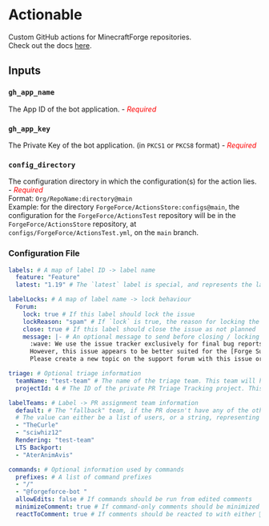 # Actionable

Custom GitHub actions for MinecraftForge repositories.  
Check out the docs [here](https://minecraftforge.github.io/Actionable/).

## Inputs

### `gh_app_name`

The App ID of the bot application. - <font color=red>*Required*</font>

### `gh_app_key`

The Private Key of the bot application. (in `PKCS1` or `PKCS8` format) - <font color=red>*Required*</font>

### `config_directory`

The configuration directory in which the configuration(s) for the action lies. - <font color=red>*Required*</font>  
Format: `Org/RepoName:directory@main`  
Example: for the directory `ForgeForce/ActionsStore:configs@main`, the configuration for the `ForgeForce/ActionsTest` repository
will be in the `ForgeForce/ActionsStore` repository, at `configs/ForgeForce/ActionsTest.yml`, on the `main` branch.

### Configuration File
```yaml
labels: # A map of label ID -> label name
  feature: "Feature"
  latest: "1.19" # The `latest` label is special, and represents the latest version of Minecraft. When a new PR targeted for a version which is not this version is created, the `lts` label will be added.

labelLocks: # A map of label name -> lock behaviour
  Forum:
    lock: true # If this label should lock the issue
    lockReason: "spam" # If `lock` is true, the reason for locking the issue
    close: true # If this label should close the issue as not planned
    message: |- # An optional message to send before closing / locking the issue
      :wave: We use the issue tracker exclusively for final bug reports and feature requests.
      However, this issue appears to be better suited for the [Forge Support Forums](https://forums.minecraftforge.net/) or [Forge Discord](https://discord.gg/UvedJ9m).
      Please create a new topic on the support forum with this issue or ask in the `#tech-support` channel in the Discord server, and the conversation can continue there.

triage: # Optional triage information
  teamName: "test-team" # The name of the triage team. This team will have permission to run issue management commands
  projectId: 4 # The ID of the private PR Triage Tracking project. This value, is for example, the `4` in `https://github.com/orgs/MinecraftForge/projects/4`

labelTeams: # Label -> PR assignment team information
  default: # The "fallback" team, if the PR doesn't have any of the other labels
  # The value can either be a list of users, or a string, representing a team
  - "TheCurle"
  - "sciwhiz12"
  Rendering: "test-team"
  LTS Backport:
  - "AterAnimAvis"

commands: # Optional information used by commands
  prefixes: # A list of command prefixes
  - "/"
  - "@forgeforce-bot "
  allowEdits: false # If commands should be run from edited comments
  minimizeComment: true # If command-only comments should be minimized after the command is successfully run
  reactToComment: true # If comments should be reacted to with either 🚀 or 😕 depending on the result of the command
```